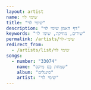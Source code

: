 ```yaml
---
layout: artist
name: שימי לוי
title: "שימי לוי"
description: "דף האמן שימי לוי"
keywords: "שירים, מוזיקה, שימי לוי"
permalink: /artists/שימי-לוי
redirect_from:
  - /artists/list/שימי לוי
songs:
  - number: "33074"
    name: "שמחת בס מיקס"
    album: "סינגלים"
    artist: "שימי לוי"
---
```

